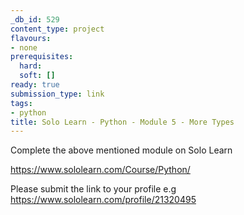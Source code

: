 ```yaml
---
_db_id: 529
content_type: project
flavours:
- none
prerequisites:
  hard:
  soft: []
ready: true
submission_type: link
tags:
- python
title: Solo Learn - Python - Module 5 - More Types
---
```


Complete the above mentioned module on Solo Learn

https://www.sololearn.com/Course/Python/

Please submit the link to your profile e.g https://www.sololearn.com/profile/21320495